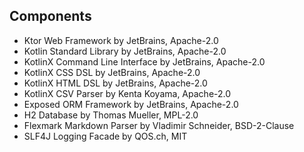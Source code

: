 ## Components

- Ktor Web Framework by JetBrains, Apache-2.0
- Kotlin Standard Library by JetBrains, Apache-2.0
- KotlinX Command Line Interface by JetBrains, Apache-2.0
- KotlinX CSS DSL by JetBrains, Apache-2.0
- KotlinX HTML DSL by JetBrains, Apache-2.0
- KotlinX CSV Parser by Kenta Koyama, Apache-2.0
- Exposed ORM Framework by JetBrains, Apache-2.0
- H2 Database by Thomas Mueller, MPL-2.0
- Flexmark Markdown Parser by Vladimir Schneider, BSD-2-Clause
- SLF4J Logging Facade by QOS.ch, MIT